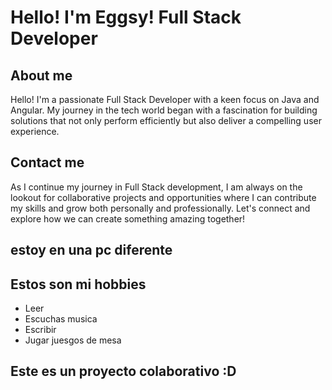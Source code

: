 # Hello! I'm Eggsy! Full Stack Developer
## About me
Hello! I'm a passionate Full Stack Developer with a keen focus on Java and Angular. My journey in the tech world began with a fascination for building solutions that not only perform efficiently but also deliver a compelling user experience.

## Contact me
As I continue my journey in Full Stack development, I am always on the lookout for collaborative projects and opportunities where I can contribute my skills and grow both personally and professionally. Let's connect and explore how we can create something amazing together!

## estoy en una pc diferente
## Estos son mi hobbies

 - Leer 
 - Escuchas musica
 - Escribir
 - Jugar juesgos de mesa


## Este es un proyecto colaborativo :D